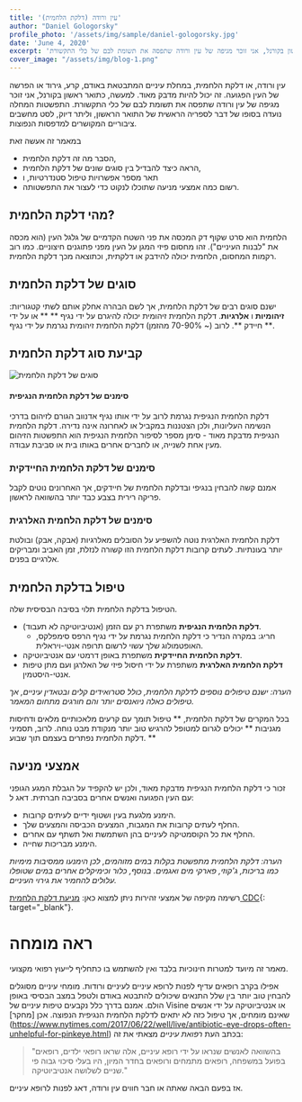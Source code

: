 ```yaml
---
title: 'עין ורודה (דלקת הלחמית)'
author: "Daniel Gologorsky"
profile_photo: '/assets/img/sample/daniel-gologorsky.jpg'
date: 'June 4, 2020'
excerpt: 'עין ורודה, או דלקת הלחמית, במחלת עיניים המתבטאת באודם, קרע, גירוד או הפרשה של העין הפגועה. זה יכול להיות מדבק מאוד. למעשה, כתואר ראשון בקורנל, אני זוכר מגיפה של עין ורודה שתפסה את תשומת לבם של כלי התקשורת.'
cover_image: "/assets/img/blog-1.png"
---
```


עין ורודה, או דלקת הלחמית, במחלת עיניים המתבטאת באודם, קרע, גירוד או הפרשה של העין הפגועה. זה יכול להיות מדבק מאוד. למעשה, כתואר ראשון בקורנל, אני זוכר מגיפה של עין ורודה שתפסה את תשומת לבם של כלי התקשורת. התפשטות המחלה נועדה בסופו של דבר לספריה הראשית של התואר הראשון, וליתר דיוק, לסט מחשבים ציבוריים המקושרים למדפסות הנפוצות.

במאמר זה אעשה זאת
- הסבר מה זה דלקת הלחמית,
- הראה כיצד להבדיל בין סוגים שונים של דלקת הלחמית,
- תאר מספר אפשרויות טיפול סטנדרטיות, ו
- רשום כמה אמצעי מניעה שתוכלו לנקוט כדי לעצור את התפשטותה.

## מהי דלקת הלחמית?

הלחמית הוא סרט שקוף דק המכסה את פני השטח הקדמיים של גלגל העין (הוא מכסה את "לבנות העיניים"). זהו מחסום פיזי המגן על העין מפני פתוגנים חיצוניים. כמו רוב רקמות המחסום, הלחמית יכולה להידבק או דלקתית, וכתוצאה מכך דלקת הלחמית.

## סוגים של דלקת הלחמית
ישנם סוגים רבים של דלקת הלחמית, אך לשם הבהרה אחלק אותם לשתי קטגוריות: **זיהומיות** ו **אלרגיות**. דלקת הלחמית זיהומית יכולה להיגרם על ידי נגיף ** ** או על ידי ** חיידק **. לרוב (~ 70-90% מהזמן) דלקת הלחמית זיהומית נגרמת על ידי נגיף.

## קביעת סוג דלקת הלחמית

![סוגים של דלקת הלחמית](/assets/img/viral_or_bacterial.png "סוגי דלקת הלחמית")


#### סימנים של דלקת הלחמית הנגיפית

דלקת הלחמית הנגיפית נגרמת לרוב על ידי אותו נגיף אדנווב הגורם לזיהום בדרכי הנשימה העליונות, ולכן הצטננות במקביל או לאחרונה אינה נדירה. דלקת הלחמית הנגיפית מדבקת מאוד - סימן מספר לסיפור הלחמית הנגיפית הוא התפשטות הזיהום מעין אחת לשנייה, או לחברים אחרים באותו בית או סביבת עבודה.

### סימנים של דלקת הלחמית החיידקית
אמנם קשה להבחין בנגיפי ובדלקת הלחמית של חיידקים, אך האחרונים נוטים לקבל פריקה רירית בצבע כבד יותר בהשוואה לראשון.

### סימנים של דלקת הלחמית האלרגית

דלקת הלחמית האלרגית נוטה להשפיע על הסובלים מאלרגיות (אבקה, אבק) ובולטת יותר בעונתיות. לעתים קרובות דלקת הלחמית הזו קשורה לנזלת, זמן האביב ומבריקים אלרגיים בפנים.

## טיפול בדלקת הלחמית
הטיפול בדלקת הלחמית תלוי בסיבה הבסיסית שלה.

- **דלקת הלחמית הנגיפית** משתפרת רק עם הזמן (אנטיביוטיקה לא תעבוד).
    - חריג: במקרה הנדיר כי דלקת הלחמית נגרמת על ידי נגיף הרפס סימפלקס, האופטמולוג שלך עשוי לרשום תרופה אנטי-ויראלית.
- **דלקת הלחמית החיידקית** משתפרת באופן דרמטי עם אנטיביוטיקה.
- **דלקת הלחמית האלרגית** משתפרת על ידי חיסול פיזי של האלרגן ועם מתן טיפות אנטי-היסטמין.

*הערה: ישנם טיפולים נוספים לדלקת הלחמית, כולל סטרואידים קלים ובטאדין עיניים, אך טיפולים כאלה ניואנסים יותר והם חורגים מתחום המאמר.*

בכל המקרים של דלקת הלחמית, ** טיפול תומך עם קרעים מלאכותיים מלאים ודחיסות מגניבות ** יכולים לגרום למטופל להרגיש טוב יותר מנקודת מבט נוחה. לרוב, תסמיני דלקת הלחמית נפתרים בעצמם תוך שבוע. **

## אמצעי מניעה
זכור כי דלקת הלחמית הנגיפית מדבקת מאוד, ולכן יש להקפיד על הגבלת המגע הגופני עם העין הפגועה ואנשים אחרים בסביבה חברתית. דאג ל:
- הימנע מלגעת בעין ושטוף ידיים לעיתים קרובות.
- החלף לעתים קרובות את המגבות, המצעים הכביסה והמצעים שלך.
- החלף את כל הקוסמטיקה לעיניים בהן השתמשת ואל תשתף עם אחרים.
- הימנע מבריכות שחייה.

*הערה: דלקת הלחמית מתפשטת בקלות במים מזוהמים, לכן הימנעו ממסיבות מימיות כמו בריכות, ג'קוזי, פארקי מים ואגמים. בנוסף, כלור וכימיקלים אחרים במים שטופלו עלולים להחמיר את גירוי העיניים.*

רשימה מקיפה של אמצעי זהירות ניתן למצוא כאן: [מניעת דלקת הלחמית CDC](https://www.cdc.gov/conjunctivitis/about/prevention.html){: target="\_blank"}.

# ראה מומחה

מאמר זה מיועד למטרות חינוכיות בלבד ואין להשתמש בו כתחליף לייעוץ רפואי מקצועי.

אפילו בקרב רופאים עדיף לפנות לרופא עיניים לעיניים ורודות. מומחי עיניים מסוגלים להבחין טוב יותר בין שלל התנאים שיכולים להתבטא באודם ולטפל במצב הבסיסי באופן הולם. אמנם בדרך כלל נקבעים טיפות עיניים של Visine או אנטיביוטיקה על ידי אנשים שאינם מומחים, אך טיפול כזה לא יתאים לדלקת הלחמית הנגיפית הנפוצה. אכן [מחקר] (https://www.nytimes.com/2017/06/22/well/live/antibiotic-eye-drops-often-unhelpful-for-pinkeye.html) בכתב העת *רפואת עיניים* מצאתי את זה:
> "בהשוואה לאנשים שנראו על ידי רופא עיניים, אלה שראו רופאי ילדים, רופאים בפועל במשפחה, רופאים מתמחים ורופאים בחדר המיון, היו בעלי סיכוי גבוה פי שניים לשלושה אנטיביוטיקה."

אז בפעם הבאה שאתה או חבר חווים עין ורודה, דאג לפנות לרופא עיניים.
